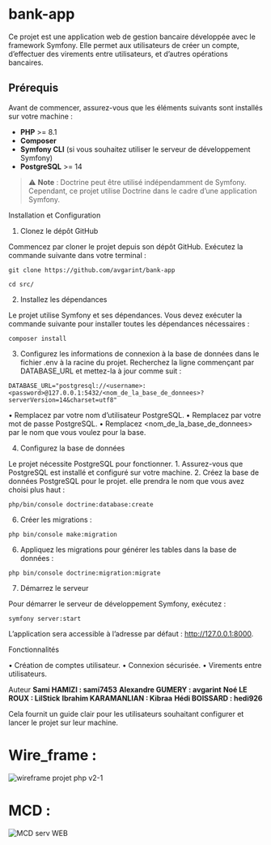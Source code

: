 # bank-app

Ce projet est une application web de gestion bancaire développée avec le framework Symfony. Elle permet aux utilisateurs de créer un compte, d’effectuer des virements entre utilisateurs, et d’autres opérations bancaires.

## Prérequis

Avant de commencer, assurez-vous que les éléments suivants sont installés sur votre machine :  
- **PHP** >= 8.1  
- **Composer**  
- **Symfony CLI** (si vous souhaitez utiliser le serveur de développement Symfony)  
- **PostgreSQL** >= 14  

> ⚠️ **Note** : Doctrine peut être utilisé indépendamment de Symfony. Cependant, ce projet utilise Doctrine dans le cadre d’une application Symfony.  


Installation et Configuration

1. Clonez le dépôt GitHub

Commencez par cloner le projet depuis son dépôt GitHub. Exécutez la commande suivante dans votre terminal :

```
git clone https://github.com/avgarint/bank-app
```
```
cd src/
```
2. Installez les dépendances

Le projet utilise Symfony et ses dépendances. Vous devez exécuter la commande suivante pour installer toutes les dépendances nécessaires :

```
composer install
```

3.	Configurez les informations de connexion à la base de données dans le fichier .env à la racine du projet. Recherchez la ligne commençant par DATABASE_URL et mettez-la à jour comme suit :
```
DATABASE_URL="postgresql://<username>:<password>@127.0.0.1:5432/<nom_de_la_base_de_donnees>?serverVersion=14&charset=utf8"
```
•	Remplacez <username> par votre nom d’utilisateur PostgreSQL.
•	Remplacez <password> par votre mot de passe PostgreSQL.
•	Remplacez <nom_de_la_base_de_donnees> par le nom que vous voulez pour la base.

4. Configurez la base de données

Le projet nécessite PostgreSQL pour fonctionner.
	1.	Assurez-vous que PostgreSQL est installé et configuré sur votre machine.
	2.	Créez la base de données PostgreSQL pour le projet. elle prendra le nom que vous avez choisi plus haut :
 
```
php/bin/console doctrine:database:create
```

6.	Créer les migrations  :
```
php bin/console make:migration
```

6.	Appliquez les migrations pour générer les tables dans la base de données :
```
php bin/console doctrine:migration:migrate
```
7. Démarrez le serveur

Pour démarrer le serveur de développement Symfony, exécutez :
```
symfony server:start
```
L’application sera accessible à l’adresse par défaut : http://127.0.0.1:8000.

Fonctionnalités

•	Création de comptes utilisateur.
•	Connexion sécurisée.
•	Virements entre utilisateurs.


Auteur
	**Sami HAMIZI : sami7453**
 	**Alexandre GUMERY : avgarint**
  	**Noé LE ROUX : LilStick**
   	**Ibrahim KARAMANLIAN : Kibraa**
    	**Hédi BOISSARD : hedi926**

Cela fournit un guide clair pour les utilisateurs souhaitant configurer et lancer le projet sur leur machine.

# Wire_frame :

![wireframe projet php v2-1](https://github.com/user-attachments/assets/1915628c-493e-4182-a56b-121204ab9d71)

# MCD :

![MCD serv WEB](https://github.com/user-attachments/assets/b27bb185-8acf-4da9-a419-b80d8f4497c8)
